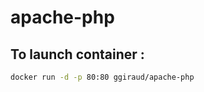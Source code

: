 apache-php
==========

To launch container :
---------------------

```bash
docker run -d -p 80:80 ggiraud/apache-php
```

